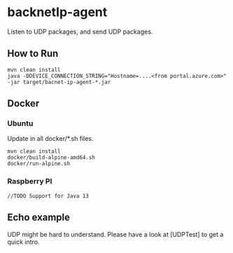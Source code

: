# backnetIp-agent
Listen to UDP packages, and send UDP packages.

## How to Run

```
mvn clean install
java -DDEVICE_CONNECTION_STRING="Hostname=....<from portal.azure.com>" -jar target/bacnet-ip-agent-*.jar 
``` 

## Docker

### Ubuntu

Update <your docker user> in all docker/*.sh files.

```
mvn clean install
docker/build-alpine-amd64.sh
docker/run-alpine.sh
```
### Raspberry PI


```
//TODO Support for Java 13
```
## Echo example

UDP might be hard to understand. 
Please have a look at [UDPTest] to get a quick intro.
